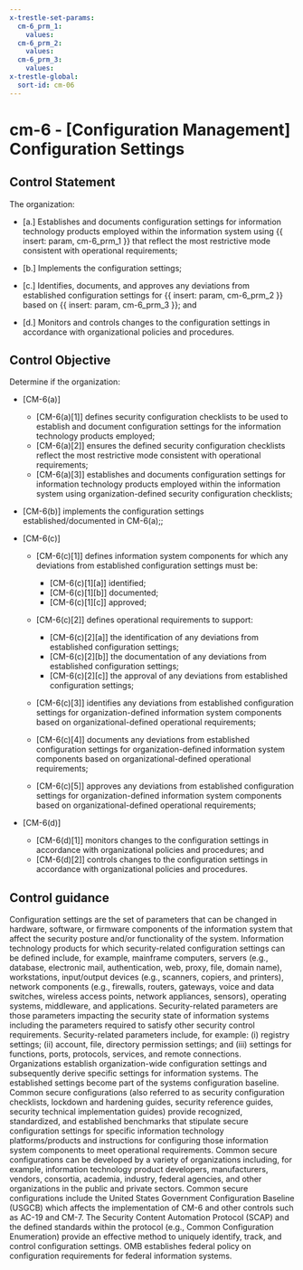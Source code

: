 ```yaml
---
x-trestle-set-params:
  cm-6_prm_1:
    values:
  cm-6_prm_2:
    values:
  cm-6_prm_3:
    values:
x-trestle-global:
  sort-id: cm-06
---
```


# cm-6 - \[Configuration Management\] Configuration Settings

## Control Statement

The organization:

- \[a.\] Establishes and documents configuration settings for information technology products employed within the information system using {{ insert: param, cm-6_prm_1 }} that reflect the most restrictive mode consistent with operational requirements;

- \[b.\] Implements the configuration settings;

- \[c.\] Identifies, documents, and approves any deviations from established configuration settings for {{ insert: param, cm-6_prm_2 }} based on {{ insert: param, cm-6_prm_3 }}; and

- \[d.\] Monitors and controls changes to the configuration settings in accordance with organizational policies and procedures.

## Control Objective

Determine if the organization:

- \[CM-6(a)\]

  - \[CM-6(a)[1]\] defines security configuration checklists to be used to establish and document configuration settings for the information technology products employed;
  - \[CM-6(a)[2]\] ensures the defined security configuration checklists reflect the most restrictive mode consistent with operational requirements;
  - \[CM-6(a)[3]\] establishes and documents configuration settings for information technology products employed within the information system using organization-defined security configuration checklists;

- \[CM-6(b)\] implements the configuration settings established/documented in CM-6(a);;

- \[CM-6(c)\]

  - \[CM-6(c)[1]\] defines information system components for which any deviations from established configuration settings must be:

    - \[CM-6(c)[1][a]\] identified;
    - \[CM-6(c)[1][b]\] documented;
    - \[CM-6(c)[1][c]\] approved;

  - \[CM-6(c)[2]\] defines operational requirements to support:

    - \[CM-6(c)[2][a]\] the identification of any deviations from established configuration settings;
    - \[CM-6(c)[2][b]\] the documentation of any deviations from established configuration settings;
    - \[CM-6(c)[2][c]\] the approval of any deviations from established configuration settings;

  - \[CM-6(c)[3]\] identifies any deviations from established configuration settings for organization-defined information system components based on organizational-defined operational requirements;
  - \[CM-6(c)[4]\] documents any deviations from established configuration settings for organization-defined information system components based on organizational-defined operational requirements;
  - \[CM-6(c)[5]\] approves any deviations from established configuration settings for organization-defined information system components based on organizational-defined operational requirements;

- \[CM-6(d)\]

  - \[CM-6(d)[1]\] monitors changes to the configuration settings in accordance with organizational policies and procedures; and
  - \[CM-6(d)[2]\] controls changes to the configuration settings in accordance with organizational policies and procedures.

## Control guidance

Configuration settings are the set of parameters that can be changed in hardware, software, or firmware components of the information system that affect the security posture and/or functionality of the system. Information technology products for which security-related configuration settings can be defined include, for example, mainframe computers, servers (e.g., database, electronic mail, authentication, web, proxy, file, domain name), workstations, input/output devices (e.g., scanners, copiers, and printers), network components (e.g., firewalls, routers, gateways, voice and data switches, wireless access points, network appliances, sensors), operating systems, middleware, and applications. Security-related parameters are those parameters impacting the security state of information systems including the parameters required to satisfy other security control requirements. Security-related parameters include, for example: (i) registry settings; (ii) account, file, directory permission settings; and (iii) settings for functions, ports, protocols, services, and remote connections. Organizations establish organization-wide configuration settings and subsequently derive specific settings for information systems. The established settings become part of the systems configuration baseline. Common secure configurations (also referred to as security configuration checklists, lockdown and hardening guides, security reference guides, security technical implementation guides) provide recognized, standardized, and established benchmarks that stipulate secure configuration settings for specific information technology platforms/products and instructions for configuring those information system components to meet operational requirements. Common secure configurations can be developed by a variety of organizations including, for example, information technology product developers, manufacturers, vendors, consortia, academia, industry, federal agencies, and other organizations in the public and private sectors. Common secure configurations include the United States Government Configuration Baseline (USGCB) which affects the implementation of CM-6 and other controls such as AC-19 and CM-7. The Security Content Automation Protocol (SCAP) and the defined standards within the protocol (e.g., Common Configuration Enumeration) provide an effective method to uniquely identify, track, and control configuration settings. OMB establishes federal policy on configuration requirements for federal information systems.
